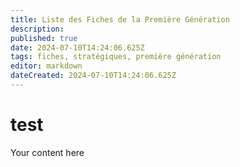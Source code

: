 ```yaml
---
title: Liste des Fiches de la Première Génération
description: 
published: true
date: 2024-07-10T14:24:06.625Z
tags: fiches, stratégiques, première génération
editor: markdown
dateCreated: 2024-07-10T14:24:06.625Z
---
```


# test
Your content here